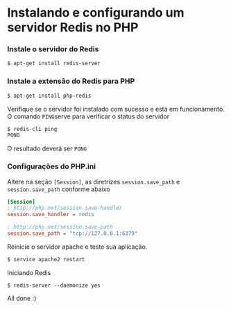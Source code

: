 # Instalando e configurando um servidor Redis no PHP

### Instale o servidor do Redis
```sh
$ apt-get install redis-server
```
### Instale a extensão do Redis para PHP
```sh
$ apt-get install php-redis
```
Verifique se o servidor foi instalado com sucesso e está em funcionamento. O comando `PING`serve para verificar o status do servidor
```sh
$ redis-cli ping
PONG
```
O resultado deverá ser `PONG`

### Configurações do PHP.ini

Altere na seção `[Session]`, as diretrizes `session.save_path` e `session.save_path` conforme abaixo

```ini
[Session]
; http://php.net/session.save-handler
session.save_handler = redis

; http://php.net/session.save-path
session.save_path = "tcp://127.0.0.1:6379"
```

Reinicie o servidor apache e teste sua aplicação. 

```sh
$ service apache2 restart
```

Iniciando Redis

```
$ redis-server --daemonize yes
```

All done :)
